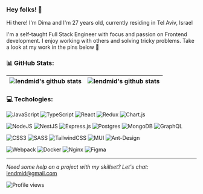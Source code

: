 ### Hey folks! 👋

Hi there! I'm Dima and I'm 27 years old, currently residing in Tel Aviv, Israel

I'm a self-taught Full Stack Engineer with focus and passion on Frontend development. I enjoy working with others and solving tricky problems. Take a look at my work in the pins below 💫

### 📊 GitHub Stats:

| <img align="center" src="https://github-readme-stats.vercel.app/api?username=lendmid&hide_border=true&include_all_commits=true&count_private=true" alt="lendmid's github stats" /> | <img  align="center" src="https://github-readme-stats.vercel.app/api/top-langs/?username=lendmid&hide_border=true&include_all_commits=true&count_private=false&layout=donut" alt="lendmid's github stats" /> |
| ---------------------------------------------------------------------------------------------------------------------------------------------------------------------------------- | ------------------------------------------------------------------------------------------------------------------------------------------------------------------------------------------------------------ |

### 💻 Techologies:

![JavaScript](https://img.shields.io/badge/javascript-%23323330.svg?style=flat&logo=javascript)
![TypeScript](https://img.shields.io/badge/typescript-%23007ACC.svg?style=flat&logo=typescript&logoColor=white)
![React](https://img.shields.io/badge/react-%2320232a.svg?style=flat&logo=react)
![Redux](https://img.shields.io/badge/redux-%23593d88.svg?style=flat&logo=redux&logoColor=white)
![Chart.js](https://img.shields.io/badge/chart.js-F5788D.svg?style=flat&logo=chart.js&logoColor=white)

![NodeJS](https://img.shields.io/badge/node.js-6DA55F?style=flat&logo=node.js&logoColor=white)
![NestJS](https://img.shields.io/badge/nestjs-%23E0234E.svg?style=flat&logo=nestjs&logoColor=white)
![Express.js](https://img.shields.io/badge/express.js-%23404d59.svg?style=flat&logo=express&logoColor=%2361DAFB)
![Postgres](https://img.shields.io/badge/postgres-%23316192.svg?style=flat&logo=postgresql&logoColor=white)
![MongoDB](https://img.shields.io/badge/MongoDB-%234ea94b.svg?style=flat&logo=mongodb&logoColor=white)
![GraphQL](https://img.shields.io/badge/-GraphQL-E10098?style=flat&logo=graphql&logoColor=white)

![CSS3](https://img.shields.io/badge/css3-%231572B6.svg?style=flat&logo=css3&logoColor=white)
![SASS](https://img.shields.io/badge/SASS-hotpink.svg?style=flat&logo=SASS&logoColor=white)
![TailwindCSS](https://img.shields.io/badge/tailwindcss-%2338B2AC.svg?style=flat&logo=tailwind-css&logoColor=white)
![MUI](https://img.shields.io/badge/MUI-%230081CB.svg?style=flat&logo=material-ui&logoColor=white)
![Ant-Design](https://img.shields.io/badge/-AntDesign-%230170FE?style=flat&logo=ant-design&logoColor=white)

![Webpack](https://img.shields.io/badge/webpack-%238DD6F9.svg?style=flat&logo=webpack&logoColor=black)
![Docker](https://img.shields.io/badge/docker-%230db7ed.svg?style=flat&logo=docker&logoColor=white)
![Nginx](https://img.shields.io/badge/nginx-%23009639.svg?style=flat&logo=nginx&logoColor=white)
![Figma](https://img.shields.io/badge/figma-%23F24E1E.svg?style=flat&logo=figma&logoColor=white)

---
_Need some help on a project with my skillset? Let's chat:_ lendmid@gmail.com

![Profile views](https://komarev.com/ghpvc/?username=lendmid&color=brightgreen) 
